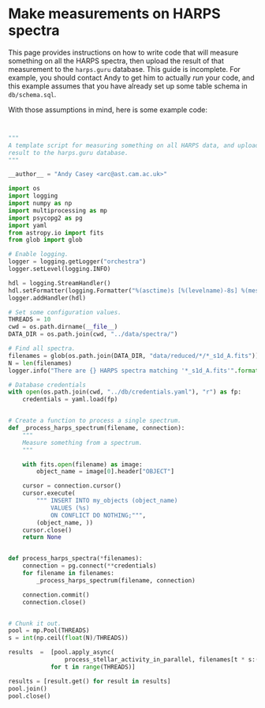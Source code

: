 Make measurements on HARPS spectra
==================================

This page provides instructions on how to write code that will measure something on all the HARPS spectra, then upload the result of that measurement to the `harps.guru` database.
This guide is incomplete. For example, you should contact Andy to get him to actually *run* your code, and this example assumes that you have already set up some table schema in
`db/schema.sql`.

With those assumptions in mind, here is some example code:
````python


"""
A template script for measuring something on all HARPS data, and uploading the
result to the harps.guru database.
"""

__author__ = "Andy Casey <arc@ast.cam.ac.uk>"

import os
import logging
import numpy as np
import multiprocessing as mp
import psycopg2 as pg
import yaml
from astropy.io import fits
from glob import glob

# Enable logging.
logger = logging.getLogger("orchestra")
logger.setLevel(logging.INFO) 

hdl = logging.StreamHandler()
hdl.setFormatter(logging.Formatter("%(asctime)s [%(levelname)-8s] %(message)s"))
logger.addHandler(hdl)

# Set some configuration values.
THREADS = 10
cwd = os.path.dirname(__file__)
DATA_DIR = os.path.join(cwd, "../data/spectra/")

# Find all spectra.
filenames = glob(os.path.join(DATA_DIR, "data/reduced/*/*_s1d_A.fits"))
N = len(filenames)
logger.info("There are {} HARPS spectra matching '*_s1d_A.fits'".format(N))

# Database credentials
with open(os.path.join(cwd, "../db/credentials.yaml"), "r") as fp:
    credentials = yaml.load(fp)


# Create a function to process a single spectrum.
def _process_harps_spectrum(filename, connection):
    """
    Measure something from a spectrum.
    """

    with fits.open(filename) as image:
        object_name = image[0].header["OBJECT"]

    cursor = connection.cursor()
    cursor.execute(
        """ INSERT INTO my_objects (object_name)
            VALUES (%s)
            ON CONFLICT DO NOTHING;""",
        (object_name, ))
    cursor.close()
    return None


def process_harps_spectra(*filenames):
    connection = pg.connect(**credentials)
    for filename in filenames:
        _process_harps_spectrum(filename, connection)

    connection.commit()
    connection.close()


# Chunk it out.
pool = mp.Pool(THREADS)
s = int(np.ceil(float(N)/THREADS))

results  =  [pool.apply_async(
                process_stellar_activity_in_parallel, filenames[t * s:(t + 1) * s]) \
            for t in range(THREADS)]      

results = [result.get() for result in results]
pool.join()
pool.close()
````

